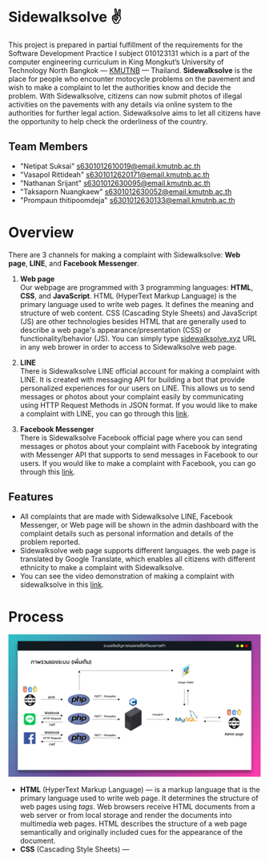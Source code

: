 # Sidewalksolve ✌

This project is prepared in partial fulfillment of the requirements for the Software Development Practice I subject 010123131 which is a part of the computer engineering curriculum in King Mongkut’s University of Technology North Bangkok — <a href="https://www.kmutnb.ac.th/">KMUTNB</a> — Thailand. **Sidewalksolve** is the place for people who encounter motocycle problems on the pavement and wish to make a complaint to let the authorities know and decide the problem. With Sidewalksolve, citizens can now submit photos of illegal activities on the pavements with any details via online system to the authorities for further legal action. Sidewalksolve aims to let all citizens have the opportunity to help check the orderliness of the country.

## Team Members
- "Netipat Suksai" s6301012610019@email.kmutnb.ac.th
- "Vasapol Rittideah" s6301012620171@email.kmutnb.ac.th
- "Nathanan Srijant" s6301012630095@email.kmutnb.ac.th
- "Taksaporn Nuangkaew" s6301012630052@email.kmutnb.ac.th
- "Prompaun thitipoomdeja" s6301012630133@email.kmutnb.ac.th

# Overview

There are 3 channels for making a complaint with Sidewalksolve: **Web page**, **LINE**, and **Facebook Messenger**.

1. **Web page**<br>
Our webpage are programmed with 3 programming languages: **HTML**, **CSS**, and **JavaScript**. HTML (HyperText Markup Language) is the primary language used to                 write web pages. It defines the meaning and structure of web content. CSS (Cascading Style Sheets) and JavaScript (JS) are other technologies besides HTML that                are generally used to describe a web page's appearance/presentation (CSS) or functionality/behavior (JS). You can simply type <a                                  href="https://sidewalksolve.xyz/">sidewalksolve.xyz</a> URL in any web brower in order to access to Sidewalksolve web page.

2. **LINE**<br>
There is Sidewalksolve LINE official account for making a complaint with LINE. It is created with messaging API for building a bot that provide personalized experiences for our users on LINE. This allows us to send messages or photos about your complaint easily by communicating using HTTP Request Methods in JSON format. If you would like to make a complaint with LINE, you can go through this <a href="https://page.line.me/?accountId=422phooi">link</a>.


3. **Facebook Messenger**<br>
There is Sidewalksolve Facebook official page where you can send messages or photos about your complaint with Facebook by integrating with Messenger API that supports to send messages in Facebook to our users. If you would like to make a complaint with Facebook, you can go through this <a href="https://www.facebook.com/Sidewalksolve/">link</a>.



## Features
- All complaints that are made with Sidewalksolve LINE, Facebook Messenger, or Web page will be shown in the admin dashboard with the complaint details such as personal information and details of the problem reported. 
- Sidewalksolve web page supports different languages. the web page is translated by Google Translate, which enables all citizens with different ethnicity to make a complaint with Sidewalksolve.
- You can see the video demonstration of making a complaint with sidewalksolve in this <a href="https://www.youtube.com/watch?v=smIDI_4isQk">link</a>.

# Process
<p align="left">
  <img src="https://github.com/iBeamKung/Sidewalksolve/blob/main/image/overview2.png?raw=true">
</p>

- **HTML** (HyperText Markup Language) — is a markup language that is the primary language used to write web page. It determines the structure of web pages using *tags*. Web browsers receive HTML documents from a web server or from local storage and render the documents into multimedia web pages. HTML describes the structure of a web page semantically and originally included cues for the appearance of the document. 
- **CSS** (Cascading Style Sheets) —






